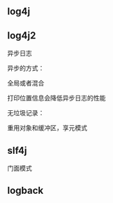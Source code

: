## log4j



## log4j2

异步日志

异步的方式：

全局或者混合



打印位置信息会降低异步日志的性能





无垃圾记录：

重用对象和缓冲区，享元模式






## slf4j



门面模式



## logback